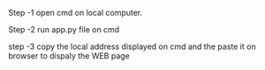 Step -1 open cmd on local computer.

Step -2 run app.py file on cmd 

step -3 copy the local address displayed on cmd and the paste it on browser to dispaly the WEB page